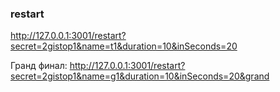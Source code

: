 ### restart

http://127.0.0.1:3001/restart?secret=2gistop1&name=t1&duration=10&inSeconds=20

Гранд финал:
http://127.0.0.1:3001/restart?secret=2gistop1&name=g1&duration=10&inSeconds=20&grand
